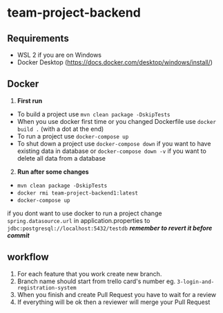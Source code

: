 # team-project-backend

## Requirements
* WSL 2 if you are on Windows
* Docker Desktop (https://docs.docker.com/desktop/windows/install/)

## Docker
1. **First run**
- To build a project use `mvn clean package -DskipTests`
- When you use docker first time or you changed Dockerfile use `docker build .` (with a dot at the end)
- To run a project use `docker-compose up`
- To shut down a project use `docker-compose down` if you want to have existing data in database or `docker-compose down -v` if you want to delete
all data from a database
2. **Run after some changes**
- `mvn clean package -DskipTests`
- `docker rmi team-project-backend1:latest`
- `docker-compose up`

if you dont want to use docker to run a project change `spring.datasource.url` in application.properties
to `jdbc:postgresql://localhost:5432/testdb` **_remember to revert it before commit_**

## workflow
1. For each feature that you work create new branch.
2. Branch name should start from trello card's number eg. `3-login-and-registration-system`
3. When you finish and create Pull Request you have to wait for a review
4. If everything will be ok then a reviewer will merge your Pull Request
